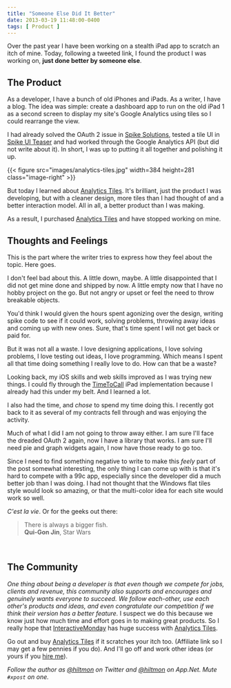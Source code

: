 ```yaml
---
title: "Someone Else Did It Better"
date: 2013-03-19 11:48:00-0400
tags: [ Product ]
---
```


Over the past year I have been working on a stealth iPad app to scratch an itch of mine. Today, following a tweeted link, I found the product I was working on, **just done better by someone else**.

## The Product

As a developer, I have a bunch of old iPhones and iPads. As a writer, I have a blog. The idea was simple: create a dashboard app to run on the old iPad 1 as a second screen to display my site's Google Analytics using tiles so I could rearrange the view.

I had already solved the OAuth 2 issue in [Spike Solutions](https://hiltmon.com/blog/2012/04/06/spike-solutions/), tested a tile UI in [Spike UI Teaser](https://hiltmon.com/blog/2012/04/19/spike-ui-teaser/) and had worked through the Google Analytics API (but did not write about it). In short, I was up to putting it all together and polishing it up.

{{< figure src="images/analytics-tiles.jpg" width=384 height=281 class="image-right" >}}

But today I learned about [Analytics Tiles](https://itunes.apple.com/us/app/analytics-tiles-app/id527147208?mt=8&uo=4&at=10l894). It's brilliant, just the product I was developing, but with a cleaner design, more tiles than I had thought of and a better interaction model. All in all, a better product than I was making.

As a result, I purchased [Analytics Tiles](https://itunes.apple.com/us/app/analytics-tiles-app/id527147208?mt=8&uo=4&at=10l894) and have stopped working on mine. 

## Thoughts and Feelings

<span class="light">This is the part where the writer tries to express how they feel about the topic. Here goes.</span>

I don't feel bad about this. A little down, maybe. A little disappointed that I did not get mine done and shipped by now. A little empty now that I have no hobby project on the go. But not angry or upset or feel the need to throw breakable objects.

You'd think I would given the hours spent agonizing over the design, writing spike code to see if it could work, solving problems, throwing away ideas and coming up with new ones. Sure, that's time spent I will not get back or paid for.

But it was not all a waste. I love designing applications, I love solving problems, I love testing out ideas, I love programming. Which means I spent all that time doing something I really love to do. How can that be a waste?

Looking back, my iOS skills and web skills improved as I was trying new things. I could fly through the [TimeToCall](https://hiltmon.com/TimeToCall/) iPad implementation because I already had this under my belt. And I learned a lot.

I also had the time, and *chose* to spend my time doing this. I recently got back to it as several of my contracts fell through and was enjoying the activity. 

Much of what I did I am not going to throw away either. I am sure I'll face the dreaded OAuth 2 again, now I have a library that works. I am sure I'll need pie and graph widgets again, I now have those ready to go too.

Since I need to find something negative to write to make this *feely* part of the post somewhat interesting, the only thing I can come up with is that it's hard to compete with a 99c app, especially since the developer did a much better job than I was doing. I had not thought that the Windows flat tiles style would look so amazing, or that the multi-color idea for each site would work so well.

*C'est la vie*. Or for the geeks out there:

> There is always a bigger fish.  
> **Qui-Gon Jin**, Star Wars  

&nbsp;
## The Community

*One thing about being a developer is that even though we compete for jobs, clients and revenue, this community also supports and encourages and genuinely wants everyone to succeed. We follow each-other, use each other's products and ideas, and even congratulate our competition if we think their version has a better feature.* I suspect we do this because we know just how much time and effort goes in to making great products. So I really hope that [InteractiveMonday](http://www.analyticstilesapp.com) has huge success with [Analytics Tiles](https://itunes.apple.com/us/app/analytics-tiles-app/id527147208?mt=8&uo=4&at=10l894).

Go out and buy [Analytics Tiles](https://itunes.apple.com/us/app/analytics-tiles-app/id527147208?mt=8&uo=4&at=10l894) if it scratches your itch too. <span class="light">(Affiliate link so I may get a few pennies if you do).</span> And I'll go off and work other ideas (or yours if you [hire me](https://noverse.com/hire-us/)).

*Follow the author as [@hiltmon](https://twitter.com/hiltmon) on Twitter and [@hiltmon](http://alpha.app.net/hiltmon) on App.Net. Mute `#xpost` on one.*
